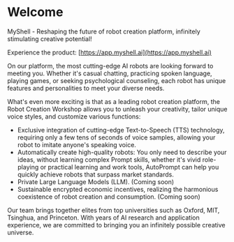 # Welcome

MyShell - Reshaping the future of robot creation platform, infinitely stimulating creative potential!

Experience the product: [https://app.myshell.ai](https://app.myshell.ai)

On our platform, the most cutting-edge AI robots are looking forward to meeting you. Whether it's casual chatting, practicing spoken language, playing games, or seeking psychological counseling, each robot has unique features and personalities to meet your diverse needs.

What's even more exciting is that as a leading robot creation platform, the Robot Creation Workshop allows you to unleash your creativity, tailor unique voice styles, and customize various functions:

* Exclusive integration of cutting-edge Text-to-Speech (TTS) technology, requiring only a few tens of seconds of voice samples, allowing your robot to imitate anyone's speaking voice.
* Automatically create high-quality robots: You only need to describe your ideas, without learning complex Prompt skills, whether it's vivid role-playing or practical learning and work tools, AutoPrompt can help you quickly achieve robots that surpass market standards.
* Private Large Language Models (LLM). (Coming soon)
* Sustainable encrypted economic incentives, realizing the harmonious coexistence of robot creation and consumption. (Coming soon)

Our team brings together elites from top universities such as Oxford, MIT, Tsinghua, and Princeton. With years of AI research and application experience, we are committed to bringing you an infinitely possible creative universe.